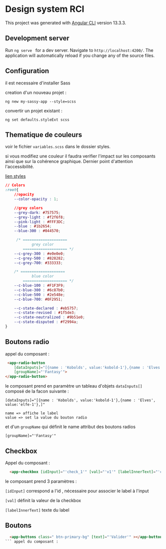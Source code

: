 # Design system RCI

This project was generated with [Angular CLI](https://github.com/angular/angular-cli) version 13.3.3.

## Development server

Run `ng serve ` for a dev server. Navigate to `http://localhost:4200/`. The application will automatically reload if you change any of the source files.

## Configuration 

il est necessaire d'installer Sass

creation d'un nouveau projet : 

```ng new my-sassy-app --style=scss```

convertir un projet existant : 

```ng set defaults.styleExt scss```


## Thematique de couleurs

voir le fichier `variables.scss` dans le dossier styles.

si vous modifiez une couleur il faudra verifier l'impact sur les composants ainsi que sur la cohérence graphique.
Dernier point d'attention l'accessibilité.

[lien styles](src/styles/styles.md)


```css
// Colors
:root{
    //opacity
    --color-opacity : 1;

    //grey colors
    --grey-dark: #757575; 
    --grey-light : #f2f6f8;
    --pink-light : #FFF3DC;
    --blue : #1b2654;
    --blue-300 : #044570;

     /* ====================
            grey color 
        ==================== */      
    --c-grey-300 : #e0e0e0;
    --c-grey-500 : #828282;
    --c-grey-700: #333333;

    /* ====================
            blue color 
        ==================== */   
    --c-blue-100 : #F1F3F9;
    --c-blue-300 : #6c87b0;
    --c-blue-500 : #2e548e;
    --c-blue-700: #0F2951;

    --c-state-declared : #eb5757;
    --c-state-revised : #1f5de3;
    --c-state-neutralized : #9b51e0;
    --c-state-disputed : #f2994a; 
}

```

## Boutons radio

 appel du composant :

```html
 <app-radio-button
    [dataInputs]="[{name : 'Kobolds', value:'kobold-1'},{name : 'Elves', value:'elfe-1'}," 
    [groupName]="'Fantasy'">
</app-radio-button>
```

le composant prend en paramètre un tableau d'objets ```dataInputs[]``` composé de la facon suivante :

``` 
[dataInputs]="[{name : 'Kobolds', value:'kobold-1'},{name : 'Elves', value:'elfe-1'},]"

name => affiche le label
value => set la value du bouton radio

```
et d'un ```groupName``` qui définit le name attribut des boutons radios
```
[groupName]="'Fantasy'"
```

## Checkbox

Appel du composant :

```html
  <app-checkbox [idInput]="'check_1'" [val]="'v1'" [labelInnerText]="'checkbox 1'"></app-checkbox>
```

le composant prend 3 paramètres :

```[idInput]``` correspond a l'id , nécessaire pour associer le label à l'input 

```[val]``` définit la valeur de la checkbox

```[labelInnerText]``` texte du label 




## Boutons

```html
  <app-buttons class=" btn-primary-bg" [text]="'Valider'" ></app-buttons>
``` appel du composant :










